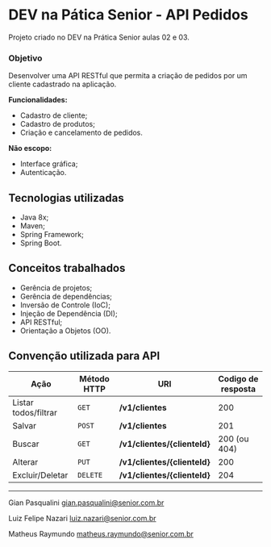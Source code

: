 # DEV na Pática Senior - API Pedidos

Projeto criado no DEV na Prática Senior aulas 02 e 03.

### Objetivo
Desenvolver uma API RESTful que permita a criação de pedidos por um cliente cadastrado na aplicação.

**Funcionalidades:**
- Cadastro de cliente;
- Cadastro de produtos;
- Criação e cancelamento de pedidos.

**Não escopo:**
- Interface gráfica;
- Autenticação.

## Tecnologias utilizadas

- Java 8x;
- Maven;
- Spring Framework;
- Spring Boot.

## Conceitos trabalhados

- Gerência de projetos;
- Gerência de dependências;
- Inversão de Controle (IoC);
- Injeção de Dependência (DI);
- API RESTful;
- Orientação a Objetos (OO).

## Convenção utilizada para API

| Ação | Método HTTP | URI | Codigo de resposta|
|------|-------------|-----|-------------------|
| Listar todos/filtrar | `GET` | **/v1/clientes** | 200 |
| Salvar | `POST` | **/v1/clientes** | 201 |
| Buscar | `GET` | **/v1/clientes/{clienteId}** | 200 (ou 404) |
| Alterar | `PUT` | **/v1/clientes/{clienteId}** | 200 |
| Excluir/Deletar | `DELETE` | **/v1/clientes/{clienteId}** | 204 |

------

Gian Pasqualini <gian.pasqualini@senior.com.br>

Luiz Felipe Nazari <luiz.nazari@senior.com.br>

Matheus Raymundo <matheus.raymundo@senior.com.br>
